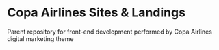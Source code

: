 # Copa Airlines Sites & Landings
Parent repository for front-end development performed by Copa Airlines digital marketing theme
